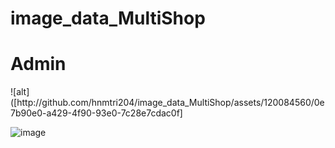 # image_data_MultiShop
<h1>Admin</h1>
![alt]([http://github.com/hnmtri204/image_data_MultiShop/assets/120084560/0e7b90e0-a429-4f90-93e0-7c28e7cdac0f]

![image](https://github.com/hnmtri204/image_data_MultiShop/assets/120084560/0e7b90e0-a429-4f90-93e0-7c28e7cdac0f)
